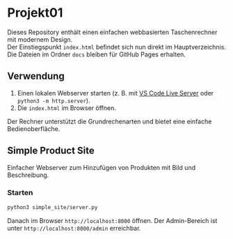 # Projekt01

Dieses Repository enthält einen einfachen webbasierten Taschenrechner mit modernem Design.  
Der Einstiegspunkt `index.html` befindet sich nun direkt im Hauptverzeichnis. Die Dateien im Ordner `docs` bleiben für GitHub Pages erhalten.

## Verwendung

1. Einen lokalen Webserver starten (z. B. mit [VS Code Live Server](https://marketplace.visualstudio.com/items?itemName=ritwickdey.LiveServer) oder `python3 -m http.server`).
2. Die `index.html` im Browser öffnen.

Der Rechner unterstützt die Grundrechenarten und bietet eine einfache Bedienoberfläche.

## Simple Product Site

Einfacher Webserver zum Hinzufügen von Produkten mit Bild und Beschreibung.

### Starten

```bash
python3 simple_site/server.py
```

Danach im Browser `http://localhost:8000` öffnen. 
Der Admin-Bereich ist unter `http://localhost:8000/admin` erreichbar.
